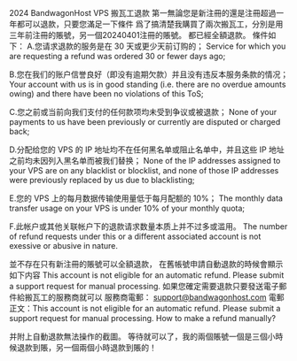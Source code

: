 2024 BandwagonHost VPS 搬瓦工退款
第一無論您是新注冊的還是注冊超過一年都可以退款，只要您滿足一下條件
爲了搞清楚我購買了兩次搬瓦工，分別是用三年前注冊的賬號，另一個20240401注冊的賬號。
都已經全額退款。
條件如下：
A.您请求退款的服务是在 30 天或更少天前订购的；
Service for which you are requesting a refund was ordered 30 or fewer days ago;

B.您在我们的账户信誉良好（即没有逾期欠款）并且没有违反本服务条款的情况；
Your account with us is in good standing (i.e. there are no overdue amounts owing) and there have been no violations of this ToS;

C.您之前或当前向我们支付的任何款项均未受到争议或被退款；
None of your payments to us have been previously or currently are disputed or charged back;

D.分配给您的 VPS 的 IP 地址均不在任何黑名单或阻止名单中，并且这些 IP 地址之前均未因列入黑名单而被我们替换；
None of the IP addresses assigned to your VPS are on any blacklist or blocklist, and none of those IP addresses were previously replaced by us due to blacklisting;

E.您的 VPS 上的每月数据传输使用量低于每月配额的 10%；
The monthly data transfer usage on your VPS is under 10% of your monthly quota;

F.此帐户或其他关联帐户下的退款请求数量本质上并不过多或滥用。
The number of refund requests under this or a different associated account is not exessive or abusive in nature.

並不存在只有新注冊的賬號可以全額退款，
在舊帳號申請自動退款的時候會顯示如下内容
This account is not eligible for an automatic refund. Please submit a support request for manual processing.
如果您確定需要退款只要發送電子郵件給搬瓦工的服務商就可以
服務商電郵：	support@bandwagonhost.com
電郵正文：This account is not eligible for an automatic refund. Please submit a support request for manual processing.
         How to make a refund manually?
         
并附上自動退款無法操作的截圖。
等待就可以了，我的兩個賬號一個是三個小時候退款到賬，另一個兩個小時退款到賬的！
